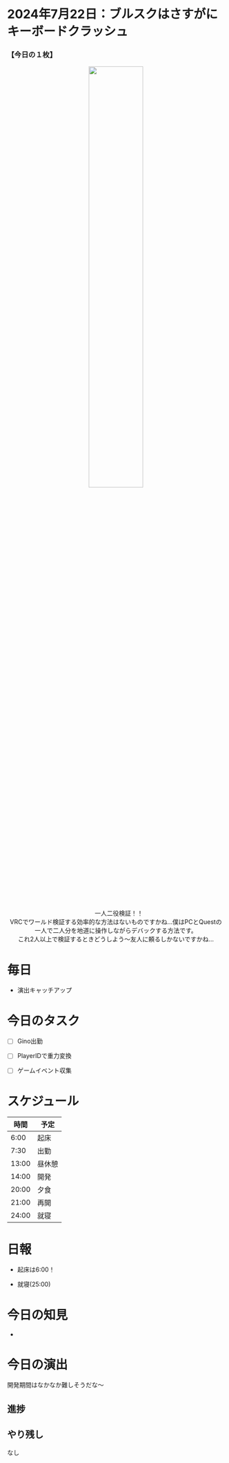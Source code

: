 # 2024年7月22日：ブルスクはさすがにキーボードクラッシュ

### 【今日の１枚】<br>
<p align="center">
  <img src="https://github.com/user-attachments/assets/d651063e-4900-4faa-a591-f6e3a88b7f52" width = 50%><br>
 　一人二役検証！！<br>
  VRCでワールド検証する効率的な方法はないものですかね…僕はPCとQuestの一人で二人分を地道に操作しながらデバックする方法です。<br>
  これ2人以上で検証するときどうしよう～友人に頼るしかないですかね…
</p>

# 毎日
- 演出キャッチアップ

# 今日のタスク
- [ ] Gino出勤
- [ ] PlayerIDで重力変換
- [ ] ゲームイベント収集


# スケジュール
| 時間 |  予定 |
|----|----|
|6:00|起床|
|7:30|出勤|
|13:00|昼休憩|
|14:00|開発|
|20:00|夕食|
|21:00|再開|
|24:00|就寝|


# 日報
- 起床は6:00！

- 就寝(25:00)

# 今日の知見
- 
# 今日の演出
開発期間はなかなか難しそうだな～
## 進捗



## やり残し
なし

